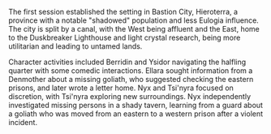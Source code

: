 The first session established the setting in Bastion City, Hieroterra, a province with a notable "shadowed" population and less Eulogia influence. The city is split by a canal, with the West being affluent and the East, home to the Duskbreaker Lighthouse and light crystal research, being more utilitarian and leading to untamed lands.

Character activities included Berridin and Ysidor navigating the halfling quarter with some comedic interactions. Ellara sought information from a Denmother about a missing goliath, who suggested checking the eastern prisons, and later wrote a letter home. Nyx and Tsi'nyra focused on discretion, with Tsi'nyra exploring new surroundings. Nyx independently investigated missing persons in a shady tavern, learning from a guard about a goliath who was moved from an eastern to a western prison after a violent incident.